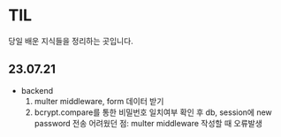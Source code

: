 # TIL
당일 배운 지식들을 정리하는 곳입니다.
## 23.07.21
- backend
  1) multer middleware, form 데이터 받기
  2) bcrypt.compare를 통한 비밀번호 일치여부 확인 후 db, session에 new password 전송
  어려웠던 점: multer middleware 작성할 때 오류발생
